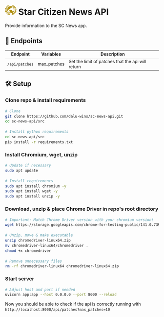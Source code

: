 # <img src="https://github.com/dalu-wins/sc-news/blob/master/assets/app_icon.svg" alt="App Icon" height="32"> Star Citizen News API
Provide information to the SC News app.

## 📝 Endpoints
Endpoint | Variables | Description |
--- | --- | ---
`/api/patches` | max_patches | Set the limit of patches that the api will return 

## 🛠️ Setup

### Clone repo & install requirements
```bash
# Clone
git clone https://github.com/dalu-wins/sc-news-api.git
cd sc-news-api/src

# Install python requirements
cd sc-news-api/src
pip install -r requirements.txt
```

### Install Chromium, wget, unzip
```bash
# Update if necessary
sudo apt update

# Install requirements
sudo apt install chromium -y
sudo apt install wget -y
sudo apt install unzip -y
```

### Download, unzip & place Chrome Driver in repo's root directory
```bash
# Important: Match Chrome Driver version with your chromium version!
wget https://storage.googleapis.com/chrome-for-testing-public/141.0.7390.122/linux64/chromedriver-linux64.zip

# Unzip, move & make executable
unzip chromedriver-linux64.zip
mv chromedriver-linux64/chromedriver .
chmod +x chromedriver

# Remove unnecessary files
rm -rf chromedriver-linux64 chromedriver-linux64.zip
```

### Start server
```bash
# Adjust host and port if needed
uvicorn app:app --host 0.0.0.0 --port 8000 --reload
```

Now you should be able to check if the api is correctly running with ```http://localhost:8000/api/patches?max_patches=10```
